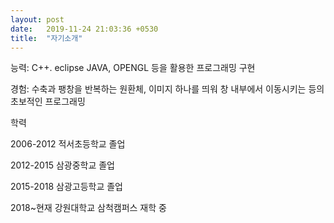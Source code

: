 ```yaml
---
layout: post
date:   2019-11-24 21:03:36 +0530
title:  "자기소개"
---
```

능력: C++. eclipse JAVA, OPENGL 등을 활용한 프로그래밍 구현

경험: 수축과 팽창을 반복하는 원환체, 이미지 하나를 띄워 창 내부에서 이동시키는 등의 초보적인 프로그래밍


학력

2006-2012 적서초등학교 졸업

2012-2015 삼광중학교 졸업

2015-2018 삼광고등학교 졸업

2018~현재 강원대학교 삼척캠퍼스 재학 중
